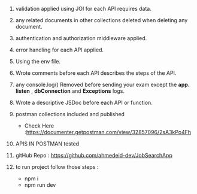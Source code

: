 1. validation applied using JOI for each API requires data.

2. any related documents in other collections deleted when deleting any document.

3. authentication and authorization middleware applied.

4. error handling for each API applied.

5. Using the env file.

6. Wrote comments before each API describes the steps of the API.

7. any console.log() Removed before sending your exam except
   the **app. listen** , **dbConnection** and **Exceptions** logs.

8. Wrote a descriptive JSDoc before each API or function.

9. postman collections included and published

   - Check Here :https://documenter.getpostman.com/view/32857096/2sA3kPo4Fh

10. APIS IN POSTMAN tested

11. gitHub Repo : https://github.com/ahmedeid-dev/JobSearchApp

12. to run project follow those steps :
    - npm i
    - npm run dev
